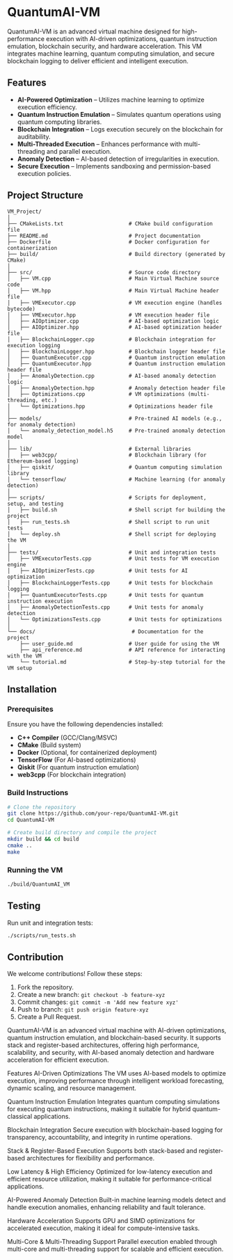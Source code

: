 # QuantumAI-VM

QuantumAI-VM is an advanced virtual machine designed for high-performance execution with AI-driven optimizations, quantum instruction emulation, blockchain security, and hardware acceleration. This VM integrates machine learning, quantum computing simulation, and secure blockchain logging to deliver efficient and intelligent execution.

## Features

- **AI-Powered Optimization** – Utilizes machine learning to optimize execution efficiency.
- **Quantum Instruction Emulation** – Simulates quantum operations using quantum computing libraries.
- **Blockchain Integration** – Logs execution securely on the blockchain for auditability.
- **Multi-Threaded Execution** – Enhances performance with multi-threading and parallel execution.
- **Anomaly Detection** – AI-based detection of irregularities in execution.
- **Secure Execution** – Implements sandboxing and permission-based execution policies.

## Project Structure

```
VM_Project/
│
├── CMakeLists.txt                     # CMake build configuration file
├── README.md                          # Project documentation
├── Dockerfile                         # Docker configuration for containerization
├── build/                             # Build directory (generated by CMake)
│
├── src/                               # Source code directory
│   ├── VM.cpp                         # Main Virtual Machine source code
│   ├── VM.hpp                         # Main Virtual Machine header file
│   ├── VMExecutor.cpp                 # VM execution engine (handles bytecode)
│   ├── VMExecutor.hpp                 # VM execution header file
│   ├── AIOptimizer.cpp                # AI-based optimization logic
│   ├── AIOptimizer.hpp                # AI-based optimization header file
│   ├── BlockchainLogger.cpp           # Blockchain integration for execution logging
│   ├── BlockchainLogger.hpp           # Blockchain logger header file
│   ├── QuantumExecutor.cpp            # Quantum instruction emulation
│   ├── QuantumExecutor.hpp            # Quantum instruction emulation header file
│   ├── AnomalyDetection.cpp           # AI-based anomaly detection logic
│   ├── AnomalyDetection.hpp           # Anomaly detection header file
│   ├── Optimizations.cpp              # VM optimizations (multi-threading, etc.)
│   └── Optimizations.hpp              # Optimizations header file
│
├── models/                            # Pre-trained AI models (e.g., for anomaly detection)
│   └── anomaly_detection_model.h5     # Pre-trained anomaly detection model
│
├── lib/                               # External libraries
│   ├── web3cpp/                       # Blockchain library (for Ethereum-based logging)
│   ├── qiskit/                        # Quantum computing simulation library
│   └── tensorflow/                    # Machine learning (for anomaly detection)
│
├── scripts/                           # Scripts for deployment, setup, and testing
│   ├── build.sh                       # Shell script for building the project
│   ├── run_tests.sh                   # Shell script to run unit tests
│   └── deploy.sh                      # Shell script for deploying the VM
│
├── tests/                             # Unit and integration tests
│   ├── VMExecutorTests.cpp            # Unit tests for VM execution engine
│   ├── AIOptimizerTests.cpp           # Unit tests for AI optimization
│   ├── BlockchainLoggerTests.cpp      # Unit tests for blockchain logging
│   ├── QuantumExecutorTests.cpp       # Unit tests for quantum instruction execution
│   ├── AnomalyDetectionTests.cpp      # Unit tests for anomaly detection
│   └── OptimizationsTests.cpp         # Unit tests for optimizations
│
└── docs/                               # Documentation for the project
    ├── user_guide.md                  # User guide for using the VM
    ├── api_reference.md               # API reference for interacting with the VM
    └── tutorial.md                    # Step-by-step tutorial for the VM setup
```

## Installation

### Prerequisites
Ensure you have the following dependencies installed:
- **C++ Compiler** (GCC/Clang/MSVC)
- **CMake** (Build system)
- **Docker** (Optional, for containerized deployment)
- **TensorFlow** (For AI-based optimizations)
- **Qiskit** (For quantum instruction emulation)
- **web3cpp** (For blockchain integration)

### Build Instructions

```sh
# Clone the repository
git clone https://github.com/your-repo/QuantumAI-VM.git
cd QuantumAI-VM

# Create build directory and compile the project
mkdir build && cd build
cmake ..
make
```

### Running the VM

```sh
./build/QuantumAI_VM
```

## Testing

Run unit and integration tests:

```sh
./scripts/run_tests.sh
```

## Contribution

We welcome contributions! Follow these steps:
1. Fork the repository.
2. Create a new branch: `git checkout -b feature-xyz`
3. Commit changes: `git commit -m 'Add new feature xyz'`
4. Push to branch: `git push origin feature-xyz`
5. Create a Pull Request.




QuantumAI-VM is an advanced virtual machine with AI-driven optimizations, quantum instruction emulation, and blockchain-based security. It supports stack and register-based architectures, offering high performance, scalability, and security, with AI-based anomaly detection and hardware acceleration for efficient execution.

Features
AI-Driven Optimizations
The VM uses AI-based models to optimize execution, improving performance through intelligent workload forecasting, dynamic scaling, and resource management.

Quantum Instruction Emulation
Integrates quantum computing simulations for executing quantum instructions, making it suitable for hybrid quantum-classical applications.

Blockchain Integration
Secure execution with blockchain-based logging for transparency, accountability, and integrity in runtime operations.

Stack & Register-Based Execution
Supports both stack-based and register-based architectures for flexibility and performance.

Low Latency & High Efficiency
Optimized for low-latency execution and efficient resource utilization, making it suitable for performance-critical applications.

AI-Powered Anomaly Detection
Built-in machine learning models detect and handle execution anomalies, enhancing reliability and fault tolerance.

Hardware Acceleration
Supports GPU and SIMD optimizations for accelerated execution, making it ideal for compute-intensive tasks.

Multi-Core & Multi-Threading Support
Parallel execution enabled through multi-core and multi-threading support for scalable and efficient execution.
